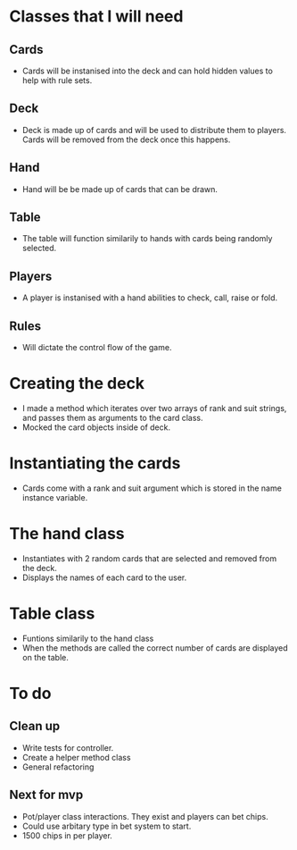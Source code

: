 # Classes that I will need

## Cards
- Cards will be instanised into the deck and can hold hidden values to help with rule sets.

## Deck
- Deck is made up of cards and will be used to distribute them to players. Cards will be removed from the deck once this happens.

## Hand 
- Hand will be be made up of cards that can be drawn.

## Table 
- The table will function similarily to hands with cards being randomly selected.

## Players
- A player is instanised with a hand abilities to check, call, raise or fold.

## Rules
- Will dictate the control flow of the game.

# Creating the deck
- I made a method which iterates over two arrays of rank and suit strings, and passes them as arguments to the card class.
- Mocked the card objects inside of deck.

# Instantiating the cards
- Cards come with a rank and suit argument which is stored in the name instance variable.

# The hand class
- Instantiates with 2 random cards that are selected and removed from the deck.
- Displays the names of each card to the user.

# Table class
- Funtions similarily to the hand class
- When the methods are called the correct number of cards are displayed on the table.

# To do

## Clean up
- Write tests for controller. 
- Create a helper method class
- General refactoring

## Next for mvp
- Pot/player class interactions. They exist and players can bet chips.
- Could use arbitary type in bet system to start. 
- 1500 chips in per player.